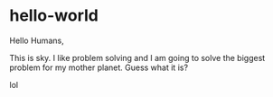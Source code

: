 # hello-world

Hello Humans,

This is sky. I like problem solving and I am going to solve the biggest problem for my mother planet. Guess what it is?

lol
